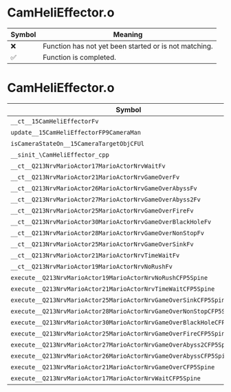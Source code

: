 # CamHeliEffector.o
| Symbol | Meaning 
| ------------- | ------------- 
| :x: | Function has not yet been started or is not matching. 
| :white_check_mark: | Function is completed. 


# CamHeliEffector.o
| Symbol | Decompiled? |
| ------------- | ------------- |
| `__ct__15CamHeliEffectorFv` | :white_check_mark: |
| `update__15CamHeliEffectorFP9CameraMan` | :x: |
| `isCameraStateOn__15CameraTargetObjCFUl` | :white_check_mark: |
| `__sinit_\CamHeliEffector_cpp` | :x: |
| `__ct__Q213NrvMarioActor17MarioActorNrvWaitFv` | :x: |
| `__ct__Q213NrvMarioActor21MarioActorNrvGameOverFv` | :x: |
| `__ct__Q213NrvMarioActor26MarioActorNrvGameOverAbyssFv` | :x: |
| `__ct__Q213NrvMarioActor27MarioActorNrvGameOverAbyss2Fv` | :x: |
| `__ct__Q213NrvMarioActor25MarioActorNrvGameOverFireFv` | :x: |
| `__ct__Q213NrvMarioActor30MarioActorNrvGameOverBlackHoleFv` | :x: |
| `__ct__Q213NrvMarioActor28MarioActorNrvGameOverNonStopFv` | :x: |
| `__ct__Q213NrvMarioActor25MarioActorNrvGameOverSinkFv` | :x: |
| `__ct__Q213NrvMarioActor21MarioActorNrvTimeWaitFv` | :x: |
| `__ct__Q213NrvMarioActor19MarioActorNrvNoRushFv` | :x: |
| `execute__Q213NrvMarioActor19MarioActorNrvNoRushCFP5Spine` | :x: |
| `execute__Q213NrvMarioActor21MarioActorNrvTimeWaitCFP5Spine` | :x: |
| `execute__Q213NrvMarioActor25MarioActorNrvGameOverSinkCFP5Spine` | :x: |
| `execute__Q213NrvMarioActor28MarioActorNrvGameOverNonStopCFP5Spine` | :x: |
| `execute__Q213NrvMarioActor30MarioActorNrvGameOverBlackHoleCFP5Spine` | :x: |
| `execute__Q213NrvMarioActor25MarioActorNrvGameOverFireCFP5Spine` | :x: |
| `execute__Q213NrvMarioActor27MarioActorNrvGameOverAbyss2CFP5Spine` | :x: |
| `execute__Q213NrvMarioActor26MarioActorNrvGameOverAbyssCFP5Spine` | :x: |
| `execute__Q213NrvMarioActor21MarioActorNrvGameOverCFP5Spine` | :x: |
| `execute__Q213NrvMarioActor17MarioActorNrvWaitCFP5Spine` | :x: |
